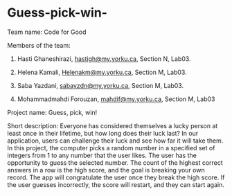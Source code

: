 # Guess-pick-win-
Team name: Code for Good


Members of the team:

1.	Hasti Ghaneshirazi, hastigh@my.yorku.ca, Section N, Lab03.

2.	Helena Kamali, Helenakm@my.yorku.ca, Section M, Lab03.

3.	Saba Yazdani, sabayzdn@my.yorku.ca, Section M, Lab03.

4.	Mohammadmahdi Forouzan, mahdif@my.yorku.ca, Section M, Lab03




Project name: Guess, pick, win!

Short description: 
Everyone has considered themselves a lucky person at least once in their lifetime, but how long does their luck last? In our application, users can challenge their luck and see how far it will take them.
In this project, the computer picks a random number in a specified set of integers from 1 to any number that the user likes. The user has the opportunity to guess the selected number. The count of the highest correct answers in a row is the high score, and the goal is breaking your own record. The app will congratulate the user once they break the high score. If the user guesses incorrectly, the score will restart, and they can start again.
